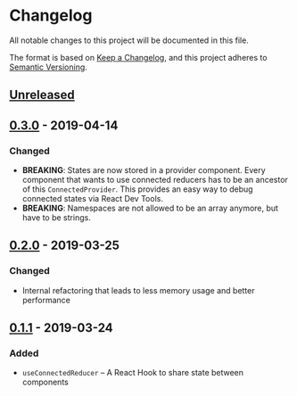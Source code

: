 # Changelog
All notable changes to this project will be documented in this file.

The format is based on [Keep a Changelog](https://keepachangelog.com/en/1.0.0/),
and this project adheres to [Semantic Versioning](https://semver.org/spec/v2.0.0.html).

## [Unreleased]

## [0.3.0] - 2019-04-14
### Changed
- **BREAKING**: States are now stored in a provider component. Every component that wants to use connected reducers has to be an ancestor of this `ConnectedProvider`. This provides an easy way to debug connected states via React Dev Tools.
- **BREAKING**: Namespaces are not allowed to be an array anymore, but have to be strings.

## [0.2.0] - 2019-03-25
### Changed
- Internal refactoring that leads to less memory usage and better performance

## [0.1.1] - 2019-03-24
### Added
- `useConnectedReducer` – A React Hook to share state between components

[Unreleased]: https://github.com/pmk1c/react-connected-reducers/compare/v0.3.0...HEAD
[0.3.0]: https://github.com/pmk1c/react-connected-reducers/releases/tag/v0.3.0
[0.2.0]: https://github.com/pmk1c/react-connected-reducers/releases/tag/v0.2.0
[0.1.1]: https://github.com/pmk1c/react-connected-reducers/releases/tag/v0.1.1
